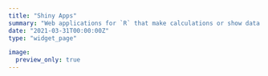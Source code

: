 ```yaml
---
title: "Shiny Apps"
summary: "Web applications for `R` that make calculations or show data."
date: "2021-03-31T00:00:00Z"
type: "widget_page"

image:
  preview_only: true 
---
```



